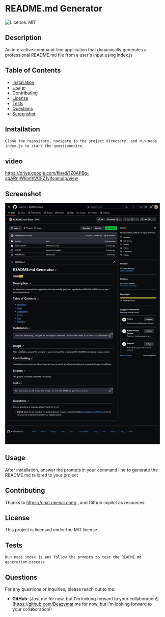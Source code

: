 
# README.md Generator

![License: MIT](https://img.shields.io/badge/License-MIT-yellow.svg)

## Description

An interactive command-line application that dynamically generates a professional README.md file from a user's input using index.js

## Table of Contents

- [Installation](#installation)
- [Usage](#usage)
- [Contributing](#contributing)
- [License](#license)
- [Tests](#tests)
- [Questions](#questions)
- [Screenshot](#screenshot)

## Installation

```
Clone the repository, navigate to the project directory, and run node index.js to start the questionnaire.
```
## video

https://drive.google.com/file/d/1Z0APBg-agARnIW8mfhVCFZ1vjfsqmuIp/view

## Screenshot

![Application Screenshot](./develop/utils/screenshots/screencapture-github-Deazymat-README-md-Gene-2023-11-04-20_52_39.png)

## Usage

After installation, answer the prompts in your command line to generate the README.md tailored to your project

## Contributing

Thanks to https://chat.openai.com/ , and Github copilot as resources

## License

This project is licensed under the MIT license.

## Tests

```
Run node index.js and follow the prompts to test the README.md generation process
```

## Questions

For any questions or inquiries, please reach out to me:

- **GitHub**: [Just me for now, but I'm looking forward to your collaboration!](<https://github.com/Deazymat> me for now, but I'm looking forward to your collaboration!)

